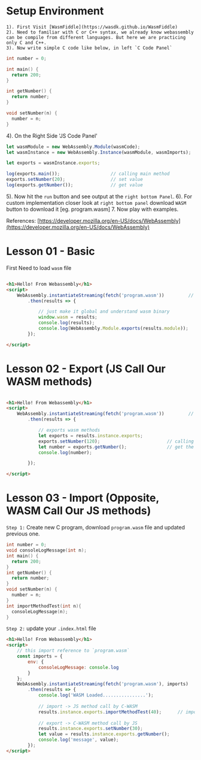 # Setup Environment

```
1). First Visit [WasmFiddle](https://wasdk.github.io/WasmFiddle)
2). Need to familiar with C or C++ syntax, we already know webassembly can be compile from different languages. But here we are practicing only C and C++.
3). Now write simple C code like below, in left `C Code Panel`
```

```c
int number = 0;

int main() { 
  return 200;
}

int getNumber() {
  return number;
}

void setNumber(n) {
  number = n;
}
``` 

4). On the Right Side 'JS Code Panel'

```js
let wasmModule = new WebAssembly.Module(wasmCode);
let wasmInstance = new WebAssembly.Instance(wasmModule, wasmImports);

let exports = wasmInstance.exports;

log(exports.main());                   // calling main method
exports.setNumber(20);                 // set value
log(exports.getNumber());              // get value
```

5). Now hit the `run` button and see output at the `right bottom Panel`.
6). For custom implementation closer look at `right bottom panel` download `WASM` button to download it [eg. program.wasm]
7. Now play with examples.

References:
[https://developer.mozilla.org/en-US/docs/WebAssembly](https://developer.mozilla.org/en-US/docs/WebAssembly)

# Lesson 01 - Basic 

First Need to load `wasm` file

```html

<h1>Hello! From Webassembly</h1>
<script>
    WebAssembly.instantiateStreaming(fetch('program.wasm'))         // here load your WebAssembly Binary
        .then(results => {

            // just make it global and understand wasm binary
            window.wasm = results;
            console.log(results);
            console.log(WebAssembly.Module.exports(results.module));
        });

</script>

```

# Lesson 02 - Export (JS Call Our WASM methods)

```html

<h1>Hello! From Webassembly</h1>
<script>
    WebAssembly.instantiateStreaming(fetch('program.wasm'))         // here load your WebAssembly Binary
        .then(results => {

            // exports wasm methods
            let exports = results.instance.exports;
            exports.setNumber(120);                         // calling method to set value
            let number = exports.getNumber();               // get the value by calling binary .wasm file method
            console.log(number);

        });

</script>
```

# Lesson 03 - Import (Opposite, WASM Call Our JS methods)

`Step 1:` Create new C program, download `program.wasm` file and updated previous one.

```c
int number = 0;
void consoleLogMessage(int n);
int main() { 
  return 200;
}
int getNumber() {
  return number;
}
void setNumber(n) {
  number = n;
}
int importMethodTest(int n){
  consoleLogMessage(n);
}
```

`Step 2:` update your `.index.html` file

```html
<h1>Hello! From Webassembly</h1>
<script>
    // this import reference to `program.wasm`
    const imports = {
        env: {
            consoleLogMessage: console.log
        }
    };
    WebAssembly.instantiateStreaming(fetch('program.wasm'), imports)
        .then(results => {
            console.log('WASM Loaded................');
           
            // import -> JS method call by C-WASM
            results.instance.exports.importMethodTest(40);      // import -> 
    
            // export -> C-WASM method call by JS
            results.instance.exports.setNumber(30);
            let value = results.instance.exports.getNumber();
            console.log('message', value);
        });
</script>
```
